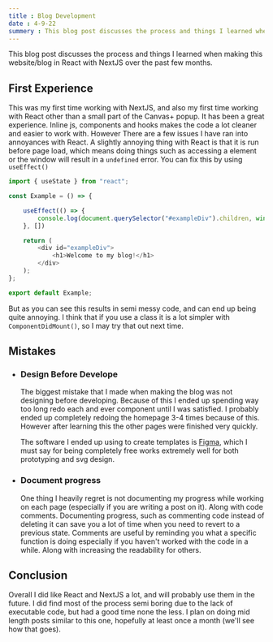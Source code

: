 ```yaml
---
title : Blog Development
date : 4-9-22
summery : This blog post discusses the process and things I learned when making this website/blog in React with NextJS over the past few months.
---
```


This blog post discusses the process and things I learned when making this website/blog in React with NextJS over the past few months.

## First Experience

This was my first time working with NextJS, and also my first time working with React other than a small part of the Canvas+ popup. It has been a great experience. Inline js, components and hooks makes the code a lot cleaner and easier to work with. However There are a few issues I have ran into annoyances with React. A slightly annoying thing with React is that it is run before page load, which means doing things such as accessing a element or the window will result in a `undefined` error. You can fix this by using `useEffect()`
```js
import { useState } from "react";

const Example = () => {

	useEffect(() => {
		console.log(document.querySelector("#exampleDiv").children, window);
	}, [])

	return (
		<div id="exampleDiv">
			<h1>Welcome to my blog!</h1>
		</div>
	);
};

export default Example;
```
But as you can see this results in semi messy code, and can end up being quite annoying. I think that if you use a class it is a lot simpler with `ComponentDidMount()`, so I may try that out next time.

## Mistakes

- ### Design Before Develope

	The biggest mistake that I made when making the blog was not designing before developing. Because of this I ended up spending way too long redo each and ever component until I was satisfied. I probably ended up completely redoing the homepage 3-4 times because of this. However after learning this the other pages were finished very quickly.

	The software I ended up using to create templates is [Figma](https://figma.com), which I must say for being completely free works extremely well for both prototyping and svg design.

- ### Document progress

	One thing I heavily regret is not documenting my progress while working on each page (especially if you are writing a post on it). Along with code comments. Documenting progress, such as commenting code instead of deleting it can save you a lot of time when you need to revert to a previous state. Comments are useful by reminding you what a specific function is doing especially if you haven't worked with the code in a while. Along with increasing the readability for others.

## Conclusion 

Overall I did like React and NextJS a lot, and will probably use them in the future. I did find most of the process semi boring due to the lack of executable code, but had a good time none the less. I plan on doing mid length posts similar to this one, hopefully at least once a month (we'll see how that goes).